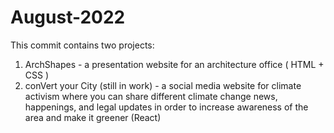 # August-2022
This commit contains two projects: 
1. ArchShapes - a presentation website for an architecture office ( HTML + CSS )
2. conVert your City (still in work) - a social media website for climate activism where you can share different climate change news, happenings, and legal updates in order to increase awareness of the area and make it greener (React)
